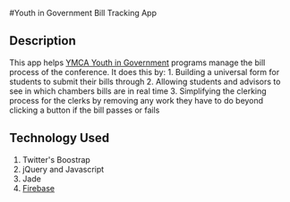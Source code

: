 #Youth in Government Bill Tracking App

## Description
This app helps [YMCA Youth in Government](https://en.wikipedia.org/wiki/YMCA_Youth_and_Government) programs manage the bill process of the conference. It does this by:
    1. Building a universal form for students to submit their bills through
    2. Allowing students and advisors to see in which chambers bills are in real time
    3. Simplifying the clerking process for the clerks by removing any work they have to do beyond clicking a button if the bill passes or fails
## Technology Used
1. Twitter's Boostrap
2. jQuery and Javascript
3. Jade 
4. [Firebase](https://www.firebase.com)
